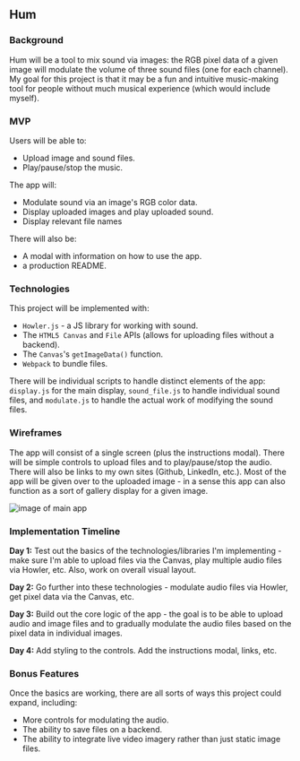 ## Hum

### Background

Hum will be a tool to mix sound via images: the RGB pixel data of a given image will modulate the volume of three sound files (one for each channel). My goal for this project is that it may be a fun and intuitive music-making tool for people without much musical experience (which would include myself). 

### MVP

Users will be able to:
- Upload image and sound files.
- Play/pause/stop the music.

The app will:
- Modulate sound via an image's RGB color data.
- Display uploaded images and play uploaded sound.
- Display relevant file names

There will also be:
- A modal with information on how to use the app.
- a production README.

### Technologies

This project will be implemented with:
- `Howler.js` - a JS library for working with sound.
- The `HTML5 Canvas` and `File` APIs (allows for uploading files without a backend).
- The `Canvas`'s `getImageData()` function.
- `Webpack` to bundle files.

There will be individual scripts to handle distinct elements of the app: `display.js` for the main display, `sound_file.js` to handle individual sound files, and `modulate.js` to handle the actual work of modifying the sound files.

### Wireframes

The app will consist of a single screen (plus the instructions modal). There will be simple controls to upload files and to play/pause/stop the audio. There will also be links to my own sites (Github, LinkedIn, etc.). Most of the app will be given over to the uploaded image - in a sense this app can also function as a sort of gallery display for a given image.

![image of main app](/main_app.png)

### Implementation Timeline

**Day 1:** Test out the basics of the technologies/libraries I'm implementing - make sure I'm able to upload files via the Canvas, play multiple audio files via Howler, etc. Also, work on overall visual layout.

**Day 2:** Go further into these technologies - modulate audio files via Howler, get pixel data via the Canvas, etc.

**Day 3:** Build out the core logic of the app - the goal is to be able to upload audio and image files and to gradually modulate the audio files based on the pixel data in individual images.

**Day 4:** Add styling to the controls. Add the instructions modal, links, etc.

### Bonus Features

Once the basics are working, there are all sorts of ways this project could expand, including:
- More controls for modulating the audio.
- The ability to save files on a backend.
- The ability to integrate live video imagery rather than just static image files.

